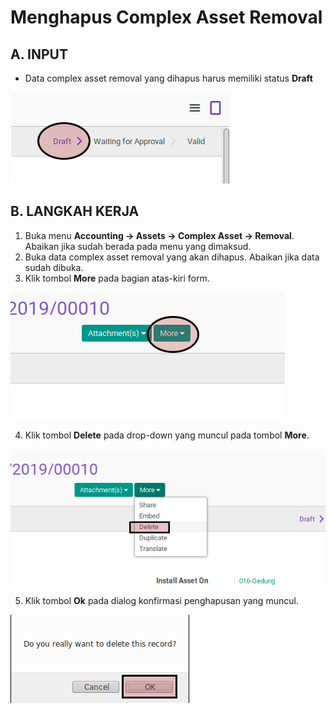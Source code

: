 # Menghapus Complex Asset Removal

## A. INPUT

* Data complex asset removal yang dihapus harus memiliki status **Draft**

![](../../img/complex-asset-removal/status-draft.png)

## B. LANGKAH KERJA

1. Buka menu **Accounting -> Assets -> Complex Asset -> Removal**. Abaikan jika sudah berada pada menu yang dimaksud.
2. Buka data complex asset removal yang akan dihapus. Abaikan jika data sudah dibuka.
3. Klik tombol **More** pada bagian atas-kiri form.

![](../../img/complex-asset-removal/tombol-more.png)

4. Klik tombol **Delete** pada drop-down yang muncul pada tombol **More**.

![](../../img/complex-asset-removal/tombol-hapus-form.png)

5. Klik tombol **Ok** pada dialog konfirmasi penghapusan yang muncul.

![](../../img/complex-asset-removal/tombol-ok-hapus.png)

